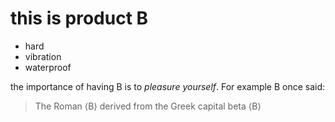 <!DOCTYPE html>
<html lang="{{ site.lang | default: "en-US" }}">
  <head>
    <meta name="description" content="product B">
  </head>
  <body>
    <h1>this is product B</h1>
  <ul>
    <li>hard</li>
    <li>vibration</li>
    <li>waterproof</li>
  </ul>
    <p>the importance of having B is to <cite>pleasure yourself</cite>. For example B once said:</p>
      <blockquote>
        <p>The Roman ⟨B⟩ derived from the Greek capital beta ⟨Β⟩ </p>
      </blockquote>
  </body>
</html>

